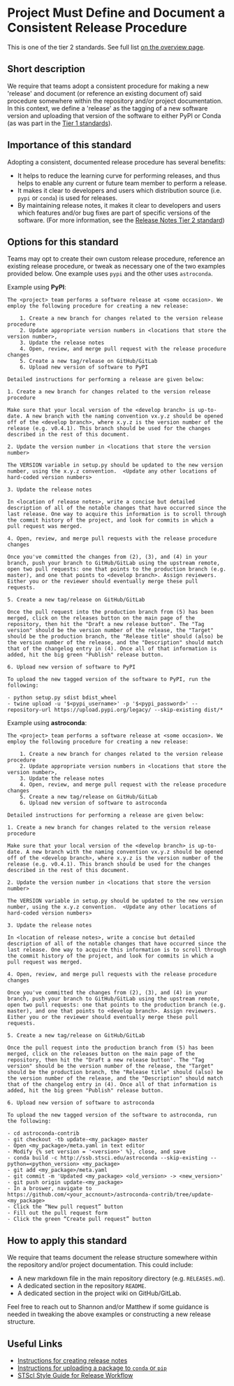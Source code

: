 # Project Must Define and Document a Consistent Release Procedure

This is one of the tier 2 standards. See full list [on the overview page](README.md).


## Short description

We require that teams adopt a consistent procedure for making a new 'release' and document (or reference an existing document of) said procedure somewhere within the repository and/or project documentation.  In this context, we define a 'release' as the tagging of a new software version and uploading that version of the software to either PyPI or Conda (as was part in the [Tier 1 standards](https://github.com/spacetelescope/ins-jwst-community-software/blob/master/tier1_standards/conda_or_pip.md)).


## Importance of this standard

Adopting a consistent, documented release procedure has several benefits:

- It helps to reduce the learning curve for performing releases, and thus helps to enable any current or future team member to perform a release.
- It makes it clear to developers and users which distribution source (i.e. `pypi` or `conda`) is used for releases.
- By maintaining release notes, it makes it clear to developers and users which features and/or bug fixes are part of specific versions of the software. (For more information, see the [Release Notes Tier 2 standard](release_notes.md))


## Options for this standard

Teams may opt to create their own custom release procedure, reference an existing release procedure, or tweak as necessary one of the two examples provided below.  One example uses `pypi` and the other uses `astroconda`.

Example using **PyPI**:

```
The <project> team performs a software release at <some occasion>. We employ the following procedure for creating a new release:

    1. Create a new branch for changes related to the version release procedure
    2. Update appropriate version numbers in <locations that store the version number>,
    3. Update the release notes
    4. Open, review, and merge pull request with the release procedure changes
    5. Create a new tag/release on GitHub/GitLab
    6. Upload new version of software to PyPI

Detailed instructions for performing a release are given below:

1. Create a new branch for changes related to the version release procedure

Make sure that your local version of the <develop branch> is up-to-date. A new branch with the naming convention vx.y.z should be opened off of the <develop branch>, where x.y.z is the version number of the release (e.g. v0.4.1). This branch should be used for the changes described in the rest of this document.

2. Update the version number in <locations that store the version number>

The VERSION variable in setup.py should be updated to the new version number, using the x.y.z convention.  <Update any other locations of hard-coded version numbers>

3. Update the release notes

In <location of release notes>, write a concise but detailed description of all of the notable changes that have occurred since the last release. One way to acquire this information is to scroll through the commit history of the project, and look for commits in which a pull request was merged.

4. Open, review, and merge pull requests with the release procedure changes

Once you've committed the changes from (2), (3), and (4) in your branch, push your branch to GitHub/GitLab using the upstream remote, open two pull requests: one that points to the production branch (e.g. master), and one that points to <develop branch>. Assign reviewers. Either you or the reviewer should eventually merge these pull requests.

5. Create a new tag/release on GitHub/GitLab

Once the pull request into the production branch from (5) has been merged, click on the releases button on the main page of the repository, then hit the "Draft a new release button". The "Tag version" should be the version number of the release, the "Target" should be the production branch, the "Release title" should (also) be the version number of the release, and the "Description" should match that of the changelog entry in (4). Once all of that information is added, hit the big green "Publish" release button.

6. Upload new version of software to PyPI

To upload the new tagged version of the software to PyPI, run the following:

- python setup.py sdist bdist_wheel
- twine upload -u '$<pypi_username>' -p '$<pypi_password>' --repository-url https://upload.pypi.org/legacy/ --skip-existing dist/*
```

Example using **astroconda**:

```
The <project> team performs a software release at <some occasion>. We employ the following procedure for creating a new release:

    1. Create a new branch for changes related to the version release procedure
    2. Update appropriate version numbers in <locations that store the version number>,
    3. Update the release notes
    4. Open, review, and merge pull request with the release procedure changes
    5. Create a new tag/release on GitHub/GitLab
    6. Upload new version of software to astroconda

Detailed instructions for performing a release are given below:

1. Create a new branch for changes related to the version release procedure

Make sure that your local version of the <develop branch> is up-to-date. A new branch with the naming convention vx.y.z should be opened off of the <develop branch>, where x.y.z is the version number of the release (e.g. v0.4.1). This branch should be used for the changes described in the rest of this document.

2. Update the version number in <locations that store the version number>

The VERSION variable in setup.py should be updated to the new version number, using the x.y.z convention.  <Update any other locations of hard-coded version numbers>

3. Update the release notes

In <location of release notes>, write a concise but detailed description of all of the notable changes that have occurred since the last release. One way to acquire this information is to scroll through the commit history of the project, and look for commits in which a pull request was merged.

4. Open, review, and merge pull requests with the release procedure changes

Once you've committed the changes from (2), (3), and (4) in your branch, push your branch to GitHub/GitLab using the upstream remote, open two pull requests: one that points to the production branch (e.g. master), and one that points to <develop branch>. Assign reviewers. Either you or the reviewer should eventually merge these pull requests.

5. Create a new tag/release on GitHub/GitLab

Once the pull request into the production branch from (5) has been merged, click on the releases button on the main page of the repository, then hit the "Draft a new release button". The "Tag version" should be the version number of the release, the "Target" should be the production branch, the "Release title" should (also) be the version number of the release, and the "Description" should match that of the changelog entry in (4). Once all of that information is added, hit the big green "Publish" release button.

6. Upload new version of software to astroconda

To upload the new tagged version of the software to astroconda, run the following:

- cd astroconda-contrib
- git checkout -tb update-<my_package> master
- Open <my_package>/meta.yaml in text editor
- Modify {% set version = '<version>' %}, close, and save
- conda build -c http://ssb.stsci.edu/astroconda --skip-existing --python=<python_version> <my_package>
- git add <my_package>/meta.yaml
- git commit -m 'Updated <my_package> <old_version> -> <new_version>'
- git push origin update-<my_package>
- In a broswer, navigate to  https://github.com/<your_accnount>/astroconda-contrib/tree/update-<my_package>
- Click the “New pull request” button
- Fill out the pull request form
- Click the green “Create pull request” button
```


## How to apply this standard

We require that teams document the release structure somewhere within the repository and/or project documentation.  This could include:

- A new markdown file in the main repository directory (e.g. `RELEASES.md`).
- A dedicated section in the repository `README`.
- A dedicated section in the project wiki on GitHub/GitLab.

Feel free to reach out to Shannon and/or Matthew if some guidance is needed in tweaking the above examples or constructing a new release structure.

## Useful Links

- [Instructions for creating release notes](https://github.com/spacetelescope/ins-jwst-community-software/blob/master/tier2_standards/release_notes.md)
- [Instructions for uploading a package to `conda` or `pip`](https://github.com/spacetelescope/ins-jwst-community-software/blob/master/tier1_standards/conda_or_pip.md#how-to-apply-this-standard)
- [STScI Style Guide for Release Workflow](https://github.com/spacetelescope/style-guides/blob/master/guides/release-workflow.md)
